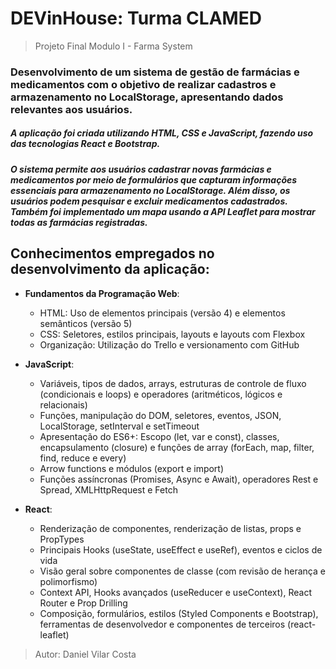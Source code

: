 # DEVinHouse: Turma CLAMED

> Projeto Final Modulo I - Farma System

### Desenvolvimento de um sistema de gestão de farmácias e medicamentos com o objetivo de realizar cadastros e armazenamento no LocalStorage, apresentando dados relevantes aos usuários.

##### A aplicação foi criada utilizando HTML, CSS e JavaScript, fazendo uso das tecnologias React e Bootstrap.

##### O sistema permite aos usuários cadastrar novas farmácias e medicamentos por meio de formulários que capturam informações essenciais para armazenamento no LocalStorage. Além disso, os usuários podem pesquisar e excluir medicamentos cadastrados. Também foi implementado um mapa usando a API Leaflet para mostrar todas as farmácias registradas.

## Conhecimentos empregados no desenvolvimento da aplicação:

- **Fundamentos da Programação Web**:

  - HTML: Uso de elementos principais (versão 4) e elementos semânticos (versão 5)
  - CSS: Seletores, estilos principais, layouts e layouts com Flexbox
  - Organização: Utilização do Trello e versionamento com GitHub

- **JavaScript**:

  - Variáveis, tipos de dados, arrays, estruturas de controle de fluxo (condicionais e loops) e operadores (aritméticos, lógicos e relacionais)
  - Funções, manipulação do DOM, seletores, eventos, JSON, LocalStorage, setInterval e setTimeout
  - Apresentação do ES6+: Escopo (let, var e const), classes, encapsulamento (closure) e funções de array (forEach, map, filter, find, reduce e every)
  - Arrow functions e módulos (export e import)
  - Funções assíncronas (Promises, Async e Await), operadores Rest e Spread, XMLHttpRequest e Fetch

- **React**:
  - Renderização de componentes, renderização de listas, props e PropTypes
  - Principais Hooks (useState, useEffect e useRef), eventos e ciclos de vida
  - Visão geral sobre componentes de classe (com revisão de herança e polimorfismo)
  - Context API, Hooks avançados (useReducer e useContext), React Router e Prop Drilling
  - Composição, formulários, estilos (Styled Components e Bootstrap), ferramentas de desenvolvedor e componentes de terceiros (react-leaflet)

> Autor: Daniel Vilar Costa
